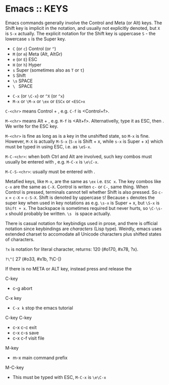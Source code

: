 # Emacs :: KEYS

Emacs commands generally involve the Control and Meta (or Alt) keys. The Shift key is implicit in the notation, and usually not explicitly denoted, but `X` is `S-x` actually. The explicit notation for the Shift key is uppercase `S` - the lowercase `s` is the Super key.

- `C` (or `c`)    Control (or `^`)
- `M` (or `m`)    Meta (Alt, AltGr)
- `e` (or `E`)    ESC
- `H` (or `h`)    Hyper
- `s`             Super (sometimes also as `T` or `t`)
- `S`             Shift
- `\s`            SPACE
- `\ `            SPACE


* `C-x` (or `\C-x`) or `^X` (or `^x`)
* `M-x` or `\M-x` or `\ex` or `ESCx` or `<ESC>x`


`C-<chr>` means Control + <chr>, e.g. `C-f` is <Control+f>.

`M-<chr>` means Alt + <chr>, e.g. `M-f` is <Alt+f>. Alternativelly, type it as ESC, then <chr>. We write <ESC> for the ESC key.

`M-<chr>` is fine as long as <chr> is a key in the unshifted state, so `M-x` is fine. However, `M-X` is actually `M-S-x` (`S-x` is Shift + x, while `s-x` is Super + x) which must be typed in using ESC, i.e. as `\eS-x`.

`M-C-<chr>`: when both Ctrl and Alt are involved, such key combos must usually be entered with <ESC>, e.g. `M-C-x` is `\e\C-x`.

`M-C-S-<chr>`: usually must be entered with <ESC>.




Metafied keys, like `M-x`, are the same as `\ex` i.e. `ESC x`. The key combos like `c-x` are the same as `C-X`. Control is writen `c-` or `C-`, same thing. When Control is pressed, terminals cannot tell whether Shift is also pressed. So `c-x` = `c-X` = `c-S-X`. Shift is denoted by uppercase `S`! Because `s` denotes the super key when used in key notations as e.g. `\s-x` is Super + x, but `\S-x` is `Shift + x`. The backspace is sometimes required but never hurts, so `\C-\s-x` should probably be written. `\s ` is space actually.

There is casual notation for keybindigs used in prose, and there is official notation since keybindings are *characters* (Lisp type). Weirdly, emacs uses extended charset to accomodate all Unicode characters plus shifted states of characters. 

`?x` is notation for literal character, returns: 120 (#o170, #x78, ?x).

`?\^[`
27 (#o33, #x1b, ?\C-\[)

If there is no META or ALT key, instead press and release the

C-key
- c-g       abort

C-x key
- `C-x k`   stop the emacs tutorial

C-key C-key
- c-x c-c   exit
- c-x c-s   save
- c-x c-f   visit file

M-key
- m-x       main command prefix

M-C-key
- This must be typed with ESC, `M-C-x` is `\e\C-x`
